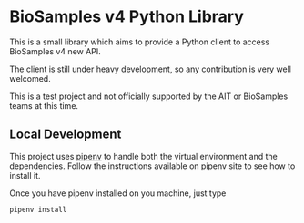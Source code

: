 # BioSamples v4 Python Library

This is a small library which aims to provide a Python client
to access BioSamples v4 new API.

The client is still under heavy development, so any contribution is very
well welcomed.

This is a test project and not officially supported by the AIT or BioSamples teams at this time.

## Local Development
This project uses [pipenv](https://pypi.python.org/pypi/pipenv) to handle
both the virtual environment and the dependencies.
Follow the instructions available on pipenv site to see how to install it.

Once you have pipenv installed on you machine, just type
```bash
pipenv install
```

